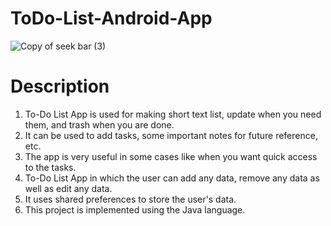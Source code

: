 # ToDo-List-Android-App
![Copy of seek bar (3)](https://github.com/Vikram-Jha/ToDo-List-Android-App/blob/master/Todo%20List.jpg)


# Description
1. To-Do List App is used for making short text list, update when you need them, and trash when you are done.
2. It can be used to add tasks, some important notes for future reference, etc. 
3. The app is very useful in some cases like when you want quick access to the tasks. 
4. To-Do List App in which the user can add any data, remove any data as well as edit any data.
5. It uses shared preferences to store the user's data.
6. This project is implemented using the Java language.
